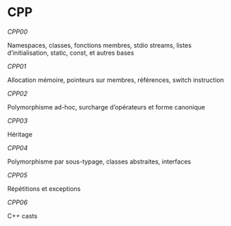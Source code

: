 # CPP
*CPP00*

Namespaces, classes, fonctions membres, stdio streams, listes d’initialisation, static, const, et autres bases

*CPP01*

Allocation mémoire, pointeurs sur membres, références, switch instruction

*CPP02*

Polymorphisme ad-hoc, surcharge d’opérateurs et forme canonique

*CPP03*

Héritage

*CPP04*

Polymorphisme par sous-typage, classes abstraites, interfaces

*CPP05*

Répétitions et exceptions

*CPP06*

C++ casts
